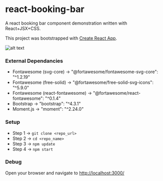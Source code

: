 # react-booking-bar

A react booking bar component demonstration written with React+JSX+CSS.

This project was bootstrapped with [Create React App](https://github.com/facebook/create-react-app).

![alt text](https://github.com/beolabs-io/react-booking-bar/blob/master/react-bookin-bar.png "react-booking-bar preview")

### External Dependancies

* Fontawesome (svg-core) → "@fortawesome/fontawesome-svg-core": "^1.2.19"
* Fontawesome (free-solid) → "@fortawesome/free-solid-svg-icons": "^5.9.0"
* Fontawesome (react-fontawesome) → "@fortawesome/react-fontawesome": "^0.1.4"
* Bootstrap → "bootstrap": "^4.3.1"
* Moment.js → "moment": "^2.24.0"


### Setup

* Step 1 → `git clone <repo_url>`
* Step 2 → `cd <repo_name>`
* Step 3 → `npm update`
* Step 4 → `npm start`


### Debug

Open your browser and navigate to [http://localhost:3000/](http://localhost:3000/)
